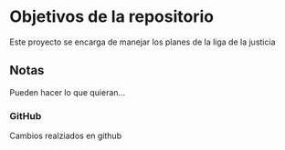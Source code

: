# Objetivos de la repositorio

Este proyecto se encarga de manejar los planes de la liga de la justicia


## Notas
Pueden hacer lo que quieran...

### GitHub
Cambios realziados en github
